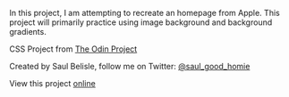 In this project, I am attempting to recreate an homepage from Apple. This project will primarily practice using image background and background gradients.

CSS Project from [The Odin Project](https://www.theodinproject.com/courses/html-and-css/lessons/building-with-backgrounds-and-gradients)

Created by Saul Belisle, follow me on Twitter: [@saul_good_homie](https://twitter.com/saul_good_homie)

View this project [online](https://saul-good-homie.github.io/apple-clone/)
